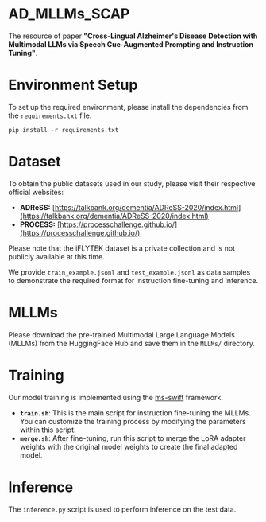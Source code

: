 # AD_MLLMs_SCAP

The resource of paper **"Cross-Lingual Alzheimer's Disease Detection with Multimodal LLMs via Speech Cue-Augmented Prompting and Instruction Tuning"**.

# Environment Setup

To set up the required environment, please install the dependencies from the `requirements.txt` file.

```
pip install -r requirements.txt
```

# Dataset

To obtain the public datasets used in our study, please visit their respective official websites:

* **ADReSS:** [https://talkbank.org/dementia/ADReSS-2020/index.html](https://talkbank.org/dementia/ADReSS-2020/index.html)
* **PROCESS:** [https://processchallenge.github.io/](https://processchallenge.github.io/)

Please note that the iFLYTEK dataset is a private collection and is not publicly available at this time.

We provide `train_example.jsonl` and `test_example.jsonl` as data samples to demonstrate the required format for instruction fine-tuning and inference.

# MLLMs

Please download the pre-trained Multimodal Large Language Models (MLLMs) from the HuggingFace Hub and save them in the `MLLMs/` directory.

# Training

Our model training is implemented using the [ms-swift](https://github.com/modelscope/ms-swift) framework.

* **`train.sh`**: This is the main script for instruction fine-tuning the MLLMs. You can customize the training process by modifying the parameters within this script.
* **`merge.sh`**: After fine-tuning, run this script to merge the LoRA adapter weights with the original model weights to create the final adapted model.

# Inference

The `inference.py` script is used to perform inference on the test data.